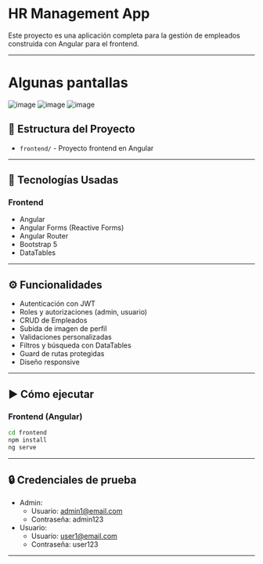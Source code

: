 
# HR Management App

Este proyecto es una aplicación completa para la gestión de empleados construida con Angular para el frontend.

---

# Algunas pantallas

![image](https://github.com/user-attachments/assets/78e8e931-6175-4119-b443-8a2187c8091e)
![image](https://github.com/user-attachments/assets/456e28fd-93af-42e9-9691-b5955a6aa840)
![image](https://github.com/user-attachments/assets/bda5571c-9528-4667-a03b-d72ab8c86941)


## 📁 Estructura del Proyecto
- `frontend/` - Proyecto frontend en Angular

---

## 🚀 Tecnologías Usadas

### Frontend
- Angular
- Angular Forms (Reactive Forms)
- Angular Router
- Bootstrap 5
- DataTables

---

## ⚙️ Funcionalidades

- Autenticación con JWT
- Roles y autorizaciones (admin, usuario)
- CRUD de Empleados
- Subida de imagen de perfil
- Validaciones personalizadas
- Filtros y búsqueda con DataTables
- Guard de rutas protegidas
- Diseño responsive

---

## ▶️ Cómo ejecutar

### Frontend (Angular)

```bash
cd frontend
npm install
ng serve
```

---

## 🔒 Credenciales de prueba

- Admin:
  - Usuario: admin1@email.com
  - Contraseña: admin123
- Usuario:
  - Usuario: user1@email.com
  - Contraseña: user123

---

